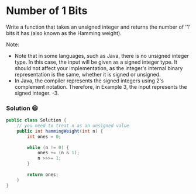 # Number of 1 Bits

Write a function that takes an unsigned integer and returns the number of '1' bits it has (also known as the Hamming weight).

Note:

- Note that in some languages, such as Java, there is no unsigned integer type. In this case, the input will be given as a signed integer type. It should not affect your implementation, as the integer's internal binary representation is the same, whether it is signed or unsigned.
- In Java, the compiler represents the signed integers using 2's complement notation. Therefore, in Example 3, the input represents the signed integer. -3.

### Solution :smile:
```java
public class Solution {
    // you need to treat n as an unsigned value
    public int hammingWeight(int n) {
        int ones = 0;
        
        while (n != 0) {
            ones += (n & 1);
            n >>>= 1;
        }
        
        return ones;
    }
}
```

